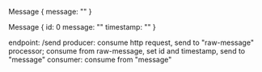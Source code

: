 
Message {
    message: ""
}

Message {
    id: 0
    message: ""
    timestamp: "" 
}

endpoint: /send
producer: consume http request, send to "raw-message"
processor; consume from raw-message, set id and timestamp, send to "message"
consumer: consume from "message"
